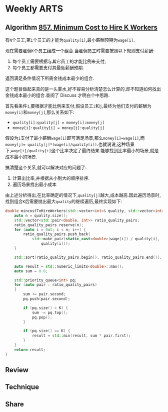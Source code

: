 # Weekly ARTS

## Algorithm [857. Minimum Cost to Hire K Workers](https://leetcode.com/problems/minimum-cost-to-hire-k-workers/)

有`N`个员工,第`i`个员工的才能为`quality[i]`,最小薪酬预期为`wage[i]`.

现在需要雇佣`K`个员工组成一个组合.当雇佣员工时需要按照以下规则支付薪酬:

1. 每个员工需要根据与其它员工的才能比例来支付;
2. 每个员工都需要支付其最低薪酬预期.

返回满足条件情况下所需金钱成本最少的组合.

这个题目做起来真的是一头雾水,好不容易分析清楚怎么计算的,却不知道如何找出金钱成本最小的组合.查阅了 Discuss 才明白个中思路.

首先看条件`1`,要根据才能比例来支付,假设员工`i`和`j`,最终为他们支付的薪酬为`money[i]`和`money[j]`,那么关系如下:

- `quality[i]:quality[j] = money[i]:money[j]`
- `money[i]:quality[i] = money[j]:quality[j]`

假设为`i`支付了最小薪酬`wage[i]`即可满足场景,那么`money[i]=wage[i]`,而`money[j]= quality[j]*(wage[i]/quality[i])`.也就说说,这种场景下,`wage[i]/quality[i]`这个比率决定了最终结果.能够找到比率最小的场景,就是成本最小的场景.

搞清楚这个关系,就可以解决对应的问题了:

1. 计算出比率,并根据从小到大的顺序排序.
2. 遍历场景找出最小成本

由上述分析得出,在比率确定的情况下,`quality[j]`越大,成本越高.因此遍历场景时,找到组合`K`后需要抛出最大`quality`的继续遍历,最终实现如下:

```C++
double mincostToHireWorkers(std::vector<int>& quality, std::vector<int>& wage, int K) {
    auto n = quality.size();
    std::vector<std::pair<double, int>> ratio_quality_pairs;
    ratio_quality_pairs.reserve(n);
    for (auto i = 0ul; i < n; i++) {
        ratio_quality_pairs.push_back(
            std::make_pair(static_cast<double>(wage[i]) / quality[i],
                quality[i]));
    }

    std::sort(ratio_quality_pairs.begin(), ratio_quality_pairs.end());

    auto result = std::numeric_limits<double>::max();
    auto sum = 0.0;

    std::priority_queue<int> pq;
    for (auto pair : ratio_quality_pairs)
    {
        sum += pair.second;
        pq.push(pair.second);

        if (pq.size() > K) {
            sum -= pq.top();
            pq.pop();
        }

        if (pq.size() == K) {
            result = std::min(result, sum * pair.first);
        }
    }
    return result;
}
```

## Review

## Technique

## Share

